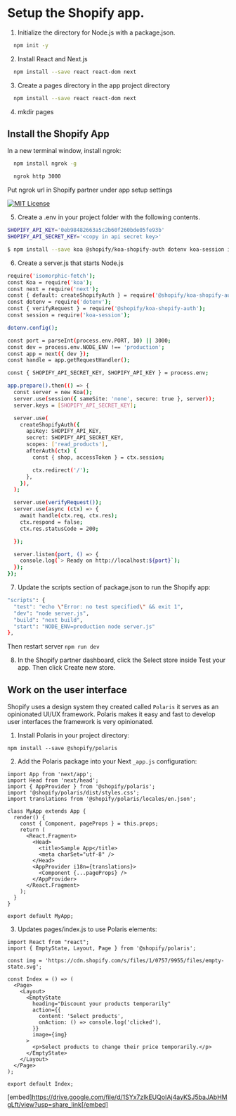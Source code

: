 
# Setup the Shopify app.

1. Initialize the directory for Node.js with a package.json.

```bash
  npm init -y
```

2. Install React and Next.js

```bash
  npm install --save react react-dom next
```

3. Create a pages directory in the app project directory

```bash
  npm install --save react react-dom next
```
4. mkdir pages





## Install the Shopify App

In a new terminal window, install ngrok:

```bash
  npm install ngrok -g
```

```bash
  ngrok http 3000
```

Put ngrok url in Shopify partner under app setup settings

[![MIT License](https://global-uploads.webflow.com/5fefd2536e57827d17712176/5ff0f44a92fcdb6620db551d_shopify-setup-app.png)](https://choosealicense.com/licenses/mit/)


5. Create a .env in your project folder with the following contents. 


```bash
SHOPIFY_API_KEY='0eb98482663a5c2b60f260bde05fe93b'
SHOPIFY_API_SECRET_KEY='<copy in api secret key>'
```

```bash
$ npm install --save koa @shopify/koa-shopify-auth dotenv koa-session isomorphic-fetch
```

6. Create a server.js that starts Node.js

```bash
require('isomorphic-fetch');
const Koa = require('koa');
const next = require('next');
const { default: createShopifyAuth } = require('@shopify/koa-shopify-auth');
const dotenv = require('dotenv');
const { verifyRequest } = require('@shopify/koa-shopify-auth');
const session = require('koa-session');

dotenv.config();

const port = parseInt(process.env.PORT, 10) || 3000;
const dev = process.env.NODE_ENV !== 'production';
const app = next({ dev });
const handle = app.getRequestHandler();

const { SHOPIFY_API_SECRET_KEY, SHOPIFY_API_KEY } = process.env;

app.prepare().then(() => {
  const server = new Koa();
  server.use(session({ sameSite: 'none', secure: true }, server));
  server.keys = [SHOPIFY_API_SECRET_KEY];

  server.use(
    createShopifyAuth({
      apiKey: SHOPIFY_API_KEY,
      secret: SHOPIFY_API_SECRET_KEY,
      scopes: ['read_products'],
      afterAuth(ctx) {
        const { shop, accessToken } = ctx.session;

        ctx.redirect('/');
      },
    }),
  );

  server.use(verifyRequest());
  server.use(async (ctx) => {
    await handle(ctx.req, ctx.res);
    ctx.respond = false;
    ctx.res.statusCode = 200;

  });

  server.listen(port, () => {
    console.log(`> Ready on http://localhost:${port}`);
  });
});
```

7. Update the scripts section of package.json to run the Shopify app:

```bash
"scripts": {
  "test": "echo \"Error: no test specified\" && exit 1",
  "dev": "node server.js",
  "build": "next build",
  "start": "NODE_ENV=production node server.js"
},
```

Then restart server ``` npm run dev ```

8. In the Shopify partner dashboard, click the Select store inside Test your app. Then click Create new store.

## Work on the user interface

Shopify uses a design system they created called `Polaris` it serves as an opinionated UI/UX framework. Polaris makes it easy and fast to develop user interfaces the framework is very opinionated.

1. Install Polaris in your project directory:

`npm install --save @shopify/polaris`

2. Add the Polaris package into your Next `_app.js` configuration:

```
import App from 'next/app';
import Head from 'next/head';
import { AppProvider } from '@shopify/polaris';
import '@shopify/polaris/dist/styles.css';
import translations from '@shopify/polaris/locales/en.json';

class MyApp extends App {
  render() {
    const { Component, pageProps } = this.props;
    return (
      <React.Fragment>
        <Head>
          <title>Sample App</title>
          <meta charSet="utf-8" />
        </Head>
        <AppProvider i18n={translations}>
          <Component {...pageProps} />
        </AppProvider>
      </React.Fragment>
    );
  }
}

export default MyApp;
```

3. Updates pages/index.js to use Polaris elements:

``` 
import React from "react";
import { EmptyState, Layout, Page } from '@shopify/polaris';

const img = 'https://cdn.shopify.com/s/files/1/0757/9955/files/empty-state.svg';

const Index = () => (
  <Page>
    <Layout>
      <EmptyState
        heading="Discount your products temporarily"
        action={{
          content: 'Select products',
          onAction: () => console.log('clicked'),
        }}
        image={img}
      >
        <p>Select products to change their price temporarily.</p>
      </EmptyState>
    </Layout>
  </Page>
);

export default Index; 
```


[embed]https://drive.google.com/file/d/1SYx7zIkEUQoIAj4ayKSJ5baJAbHMgLft/view?usp=share_link[/embed]
